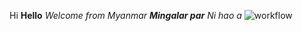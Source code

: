 Hi
**Hello**
_Welcome from Myanmar_
**_Mingalar par_**
_Ni hao a_
![workflow](https://github.com/<MinMinHan23>/<sem>/actions/workflows/main.yml/badge.svg)